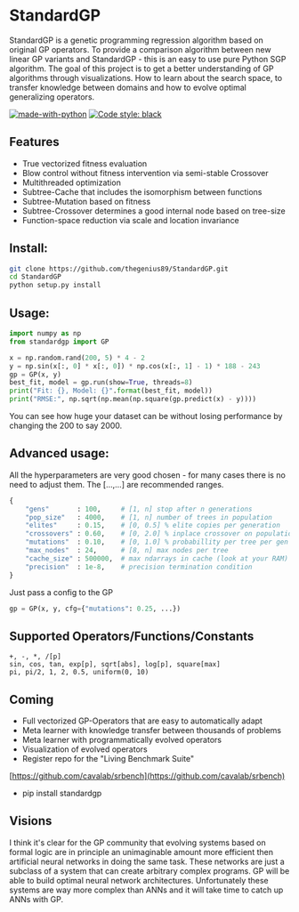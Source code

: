<html>
<head>
<meta name="google-site-verification" content="O0VCZ4RSpoJQ-lD0PgLqruxw8QYePHl5jxtbAVEgF60" />
</head>
<body>

# StandardGP
StandardGP is a genetic programming regression algorithm based on original GP operators.
To provide a comparison algorithm between new linear GP variants and StandardGP - this is an easy to use pure Python SGP algorithm.
The goal of this project is to get a better understanding of GP algorithms through visualizations. How to learn about the search space, to transfer knowledge
between domains and how to evolve optimal generalizing operators.

[![made-with-python](https://img.shields.io/badge/Made%20with-Python-1f425f.svg)](https://www.python.org/)
[![Code style: black](https://img.shields.io/badge/code%20style-black-000000.svg)](https://github.com/psf/black)

## Features
 - True vectorized fitness evaluation
 - Blow control without fitness intervention via semi-stable Crossover
 - Multithreaded optimization
 - Subtree-Cache that includes the isomorphism between functions
 - Subtree-Mutation based on fitness
 - Subtree-Crossover determines a good internal node based on tree-size
 - Function-space reduction via scale and location invariance

## Install:
```bash
git clone https://github.com/thegenius89/StandardGP.git
cd StandardGP
python setup.py install
```

## Usage:
```python
import numpy as np
from standardgp import GP

x = np.random.rand(200, 5) * 4 - 2
y = np.sin(x[:, 0] * x[:, 0]) * np.cos(x[:, 1] - 1) * 188 - 243
gp = GP(x, y)
best_fit, model = gp.run(show=True, threads=8)
print("Fit: {}, Model: {}".format(best_fit, model))
print("RMSE:", np.sqrt(np.mean(np.square(gp.predict(x) - y))))
```
You can see how huge your dataset can be without losing performance by changing the 200 to say 2000.

## Advanced usage:
All the hyperparameters are very good chosen - for many cases there is no need to adjust them.
The [...,...] are recommended ranges.
```python
{
    "gens"       : 100,     # [1, n] stop after n generations
    "pop_size"   : 4000,    # [1, n] number of trees in population
    "elites"     : 0.15,    # [0, 0.5] % elite copies per generation
    "crossovers" : 0.60,    # [0, 2.0] % inplace crossover on population
    "mutations"  : 0.10,    # [0, 1.0] % probabillity per tree per gen
    "max_nodes"  : 24,      # [8, n] max nodes per tree
    "cache_size" : 500000,  # max ndarrays in cache (look at your RAM)
    "precision"  : 1e-8,    # precision termination condition
}
```
Just pass a config to the GP
```python
gp = GP(x, y, cfg={"mutations": 0.25, ...})
```

## Supported Operators/Functions/Constants
    +, -, *, /[p]
    sin, cos, tan, exp[p], sqrt[abs], log[p], square[max]
    pi, pi/2, 1, 2, 0.5, uniform(0, 10)


## Coming
- Full vectorized GP-Operators that are easy to automatically adapt
- Meta learner with knowledge transfer between thousands of problems
- Meta learner with programmatically evolved operators
- Visualization of evolved operators
- Register repo for the "Living Benchmark Suite"

[https://github.com/cavalab/srbench](https://github.com/cavalab/srbench)
- pip install standardgp

## Visions
I think it's clear for the GP community that evolving systems based on
formal logic are in principle an unimaginable amount more efficient then
artificial neural networks in doing the same task. These networks are just
a subclass of a system that can create arbitrary complex programs.
GP will be able to build optimal neural network architectures.
Unfortunately these systems are way more complex than ANNs and it will
take time to catch up ANNs with GP.

</body>
</html>
